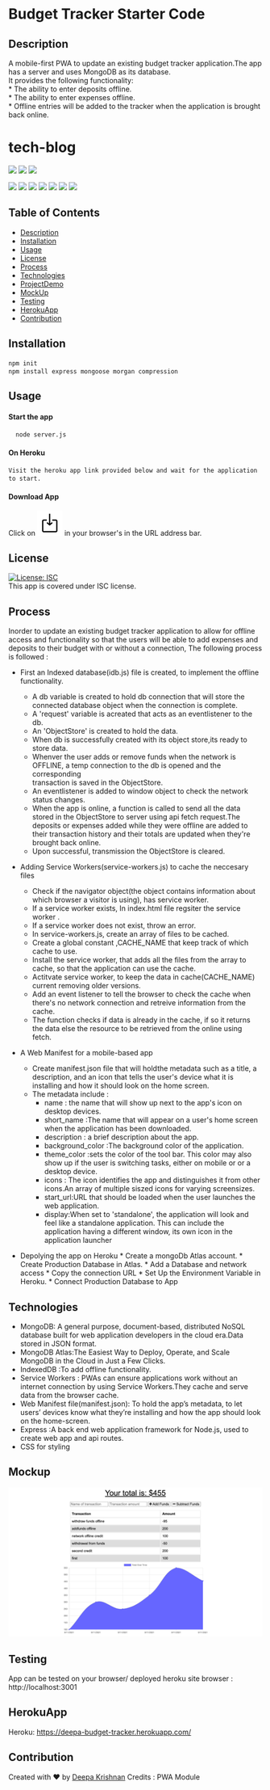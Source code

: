 # Budget Tracker Starter Code
## Description
A mobile-first PWA to update an existing budget tracker application.The app has a server and uses MongoDB as its database.<br>
It provides the following functionality:<br>
    * The ability to enter deposits offline.<br>
    * The ability to enter expenses offline.<br>
    * Offline entries will be added to the tracker when the application is brought back online.
    
# tech-blog

  <p align="left">
    <img src="https://img.shields.io/github/repo-size/deeparkrish/budget-tracker" />
    <img src="https://img.shields.io/github/issues/deeparkrish/budget-tracker" />
    <img src="https://img.shields.io/github/last-commit/deeparkrish/budget-tracker" >       
  </p>
  <p align="left"> 
     <img src="https://img.shields.io/github/languages/top/deeparkrish/budget-tracker"/>
    <img src="https://img.shields.io/badge/mongoose-blue"  />
    <img src="https://img.shields.io/badge/-node.js-green" />
    <img src="https://img.shields.io/badge/-express-red" >
    <img src="https://img.shields.io/badge/-morgan-orange"/>
    <img src="https://img.shields.io/badge/-compression-lightgreen"/>
    <img src="https://img.shields.io/badge/-mongoDBAtlas-pink"/>

</p>

 
  ## Table of Contents 
  * [Description](#description)
  * [Installation](#installation)
  * [Usage](#usage)
  * [License](#license)
  * [Process](#process)
  * [Technologies](#technologies)
  * [ProjectDemo](#projectdemo)
  * [MockUp](#mockup)
  * [Testing](#testing)
  * [HerokuApp](#herokuapp)
  * [Contribution](#contribution)
  
  
  ##  Installation
    npm init
    npm install express mongoose morgan compression

  ##  Usage
  #### Start the app
      node server.js
  #### On Heroku 
    Visit the heroku app link provided below and wait for the application to start.  
  #### Download App
  Click on <img src="https://github.com/Deeparkrish/budget-tracker/blob/main/assets/images/download%20icon.png" alt="InstallApp" width="50" height ="50"/>
  in your browser's in the URL address bar.
  
  ## License 
  [![License: ISC](https://img.shields.io/badge/License-ISC-blue.svg)](https://opensource.org/licenses/ISC)<br />
  This app is covered under ISC license.
  
   ## Process
   Inorder to update an existing budget tracker application to allow for offline access and functionality so that the users will be able to add expenses and  deposits to their budget with or without a connection, The following process is followed : 
  * First an Indexed database(idb.js) file is created, to implement the offline functionality.
      * A db variable is created to hold db connection that will store the connected database object when the connection is complete.
      * A 'request' variable is acreated that acts as an eventlistener to the db.
      * An 'ObjectStore' is created to hold the data.
      * When db is successfully created with its object store,its ready to store data.
      * Whenver the user adds or remove funds when the network is OFFLINE, a temp connection to the db is opened and the corresponding  
        transaction is saved in the ObjectStore.
      * An eventlistener is added to window object  to check the network status changes. 
      * When the app is online, a function is called to send all the data stored in the ObjectStore to server using api fetch request.The deposits 
      or expenses added while they were offline are added to their transaction history and their totals are updated when they're brought back online. 
      * Upon successful, transmission the ObjectStore is cleared.
      
  *  Adding Service Workers(service-workers.js) to cache the neccesary files
      * Check if the navigator object(the object contains information about which browser a visitor is using), has service worker.
      * If a service worker exists, In index.html file regsiter the service worker . 
      * If a service worker  does not exist, throw an error. 
      * In service-workers.js, create an array of files to be cached. 
      * Create a global constant ,CACHE_NAME that keep track of which cache to use.
      * Install the service worker, that adds all the files from the array to cache, so that the application can use the cache.
      * Actitvate service worker, to keep the data in cache(CACHE_NAME) current removing older versions.
      * Add an event listener to tell the browser to check the cache when there's no network connection and retreive information from the cache.
      * The function checks if data is already in the cache, if so it returns the data else the resource to be retrieved from the online using fetch.
  
  * A Web Manifest for a mobile-based app
      * Create manifest.json file that will holdthe metadata such as a title, a description, and an icon that tells the user's device what it is installing and how         it should look on the home screen.
      * The metadata include : 
          * name : the name that will show up next to the app's icon on desktop devices. 
          * short_name :The name that will appear on a user's home screen when the application has been downloaded.
          * description :  a brief description about the app.
          * background_color :The background color of the application.
          * theme_color :sets the color of the tool bar. This color may also show up if the user is switching tasks, either on mobile or or a desktop device.
          * icons : The icon identifies the app and distinguishes it from other icons.An array of multiple siszed icons for varying screensizes.
          * start_url:URL that should be loaded when the user launches the web application.
          * display:When set to 'standalone', the application will look and feel like a standalone application. This can include the application having a different                     window, its own icon in the application launcher
          
   * Depolying the app on Heroku 
         *  Create a mongoDb Atlas account.
         *  Create Production Database in Atlas.
         *  Add a Database and network access 
         *  Copy the connection URL
         *  Set Up the Environment Variable in Heroku.
         *  Connect Production Database to App
    
  ## Technologies 
  * MongoDB: A general purpose, document-based, distributed NoSQL database built for web application developers in the cloud era.Data stored in JSON format.
  * MongoDB Atlas:The Easiest Way to Deploy, Operate, and Scale MongoDB in the Cloud in Just a Few Clicks.
  * IndexedDB :To add offline functionality.
  * Service Workers : PWAs can ensure applications work without an internet connection by using Service Workers.They cache and serve data from the browser cache.
  * Web Manifest file(manifest.json): To hold the app’s metadata, to let users’ devices know what they’re installing and how the app should look on 
    the home-screen.
  * Express :A back end web application framework for Node.js, used to create web app and api routes.
  * CSS for styling
 
 
  ##  Mockup
  ![Webpage](https://github.com/Deeparkrish/budget-tracker/blob/main/assets/images/mockup.png)
  
  ## Testing
   App can be tested on your browser/ deployed heroku site
    browser : http://localhost:3001
  

  ## HerokuApp
  Heroku: https://deepa-budget-tracker.herokuapp.com/

  ## Contribution
  Created with ❤️ by [Deepa Krishnan](https://github.com/DeeparKrish/README-generator)
  Credits : PWA Module 





